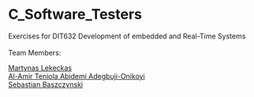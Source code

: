 # C_Software_Testers
Exercises for DIT632 Development of embedded and Real-Time Systems<br/>
<br/>
Team Members:<br/>

<a href="https://github.com/TheMartyLekekas">Martynas Lekeckas</a><br/>
<a href="https://github.com/AmirNeuton"> Al-Amir Teniola Abidemi Adegbuji-Onikoyi</a><br/>
<a href="">Sebastian Baszczynski</a><br/>
